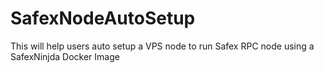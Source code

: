# SafexNodeAutoSetup
This will help users auto setup a VPS node to run Safex RPC node using a SafexNinjda Docker Image
